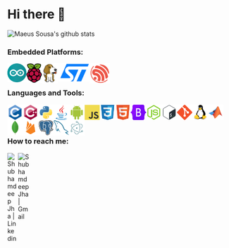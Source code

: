 # Hi there :wave:

![Maeus Sousa's github stats](https://github-readme-stats.vercel.app/api?username=mattsousaa&show_icons=true&title_color=fff&icon_color=79ff97&text_color=9f9f9f&bg_color=151515)

<h3 align="left">Embedded Platforms:</h3>

<a href="https://www.arduino.cc/">
    <img align="left" alt="arduino" width="43px" src="https://github.com/mattsousaa/mattsousaa/blob/master/icons/arduino-seeklogo.com.svg" />
  </a>
</a>
<a href="https://www.raspberrypi.org/">
    <img align="left" alt="C" width="35px" src="https://github.com/mattsousaa/mattsousaa/blob/master/icons/475px-Raspberry_Pi_Logo.svg" />
  </a>
</a>  
<a href="https://beagleboard.org/bone">
    <img align="left" alt="C" width="37px" src="https://github.com/mattsousaa/mattsousaa/blob/master/icons/beagle.png" />
  </a>

</a>
<a href="https://www.st.com/en/microcontrollers-microprocessors/stm32-32-bit-arm-cortex-mcus.html">
    <img align="left" alt="C" width="72px" src="https://github.com/mattsousaa/mattsousaa/blob/master/icons/STMicroelectronics-Logo.svg" />
  </a>

</a>
<a href="http://espressif.com//">
    <img align="left" alt="C" width="46px" src="https://github.com/mattsousaa/mattsousaa/blob/master/icons/espressif.svg" />
  </a>
<br>
<br>

<h3 align="left">Languages and Tools:</h3>

<a href="https://www.learn-c.org/">
    <img align="left" alt="C" width="35px" src="https://github.com/devicons/devicon/blob/master/icons/c/c-original.svg" />
  </a>
  <a href="https://www.learncpp.com/">
    <img align="left" alt="Cpp" width="35px" src="https://github.com/devicons/devicon/blob/master/icons/cplusplus/cplusplus-original.svg" />
  </a>
  <a href="https://www.python.org/">
    <img align="left" alt="Python" width="35px" src="https://github.com/devicons/devicon/blob/master/icons/python/python-original.svg" />
  </a>
  <a href="https://www.java.com/pt-BR/">
    <img align="left" alt="Java" width="35px" src="https://github.com/devicons/devicon/blob/master/icons/java/java-original.svg" />
  </a>
  </a>
  <a href="https://developer.android.com/studio">
    <img align="left" alt="Android" width="35px" src="https://github.com/devicons/devicon/blob/master/icons/android/android-original.svg" />
  </a>
  <a href="https://developer.mozilla.org/en-US/">
    <img align="left" alt="JS" width="35px" src="https://github.com/devicons/devicon/blob/master/icons/javascript/javascript-original.svg" />
  </a>
  
  </a>
  <a href="https://www.mathworks.com/">
    <img align="left" alt="Matlab" width="35px" src="https://github.com/devicons/devicon/blob/master/icons/css3/css3-original.svg" />
  </a>
  
  </a>
  <a href="https://www.mathworks.com/">
    <img align="left" alt="Matlab" width="35px" src="https://github.com/devicons/devicon/blob/master/icons/html5/html5-original.svg" />
  </a>
  
   </a>
  <a href="https://www.mathworks.com/">
    <img align="left" alt="Matlab" width="35px" src="https://github.com/devicons/devicon/blob/master/icons/bootstrap/bootstrap-original.svg" />
  </a>
  
  </a>
  <a href="https://www.mathworks.com/">
    <img align="left" alt="Matlab" width="35px" src="https://github.com/devicons/devicon/blob/master/icons/nodejs/nodejs-original.svg" />
  </a>
  
  </a>
  <a href="https://www.gnu.org/software/bash/">
    <img align="left" alt="Bash" width="35px" src="https://github.com/devicons/devicon/blob/master/icons/bash/bash-original.svg" />
  </a>
  </a>
  <a href="https://git-scm.com/">
    <img align="left" alt="Git" width="35px" src="https://github.com/devicons/devicon/blob/master/icons/git/git-original.svg" />
  </a>
  
  </a>
  <a href="https://git.kernel.org/pub/scm/linux/kernel/git/torvalds/linux.git/">
    <img align="left" alt="Linux" width="35px" src="https://github.com/devicons/devicon/blob/master/icons/linux/linux-original.svg" />
  </a>
  
  </a>
  <a href="https://www.mathworks.com/">
    <img align="left" alt="Matlab" width="35px" src="https://github.com/devicons/devicon/blob/master/icons/matlab/matlab-original.svg" />
  </a>
  
  </a>
  <a href="https://www.mongodb.com/">
    <img align="left" alt="Mongodb" width="35px" src="https://github.com/devicons/devicon/blob/master/icons/mongodb/mongodb-original.svg" />
  </a>
  
  </a>
  <a href="https://firebase.google.com/?hl=pt-br">
    <img align="left" alt="Firebase" width="35px" src="https://github.com/devicons/devicon/blob/master/icons/firebase/firebase-plain.svg" />
  </a>
  
  <br>
  <br>
  
  </a>
  <a href="https://www.postgresql.org/">
    <img align="left" alt="PostgreeSQL" width="35px" src="https://github.com/devicons/devicon/blob/master/icons/postgresql/postgresql-original.svg" />
  </a>
  
  </a>
  <a href="https://www.mathworks.com/">
    <img align="left" alt="Matlab" width="35px" src="https://github.com/devicons/devicon/blob/master/icons/mysql/mysql-original.svg" />
  </a>
  
  </a>
  <a href="https://www.mathworks.com/">
    <img align="left" alt="Matlab" width="35px" src="https://github.com/devicons/devicon/blob/master/icons/electron/electron-original.svg" />
  </a>

<br>

<h3 align="left">How to reach me:</h3>
  
  <a href="https://www.linkedin.com/in/mattsousaa/">
    <img align="left" alt="Shubhamdeep Jha | Linkedin" width="24px" src="https://github.com/TheDudeThatCode/TheDudeThatCode/blob/master/Assets/Linkedin.svg" />
  </a>

  <a href="https://mail.google.com/mail/u/0/?view=cm&fs=1&to=mateuseng_ec@alu.ufc.br&tf=1">
    <img align="left" alt="Shubhamdeep Jha | Gmail" width="26px" src="https://github.com/TheDudeThatCode/TheDudeThatCode/blob/master/Assets/Gmail.svg" />
  </a>
